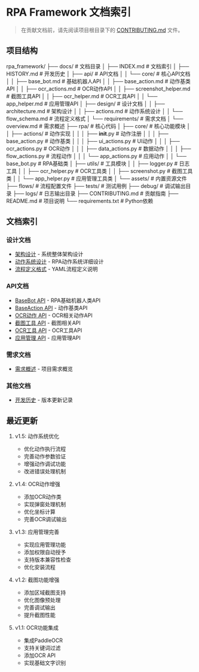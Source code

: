 # RPA Framework 文档索引

> 在贡献文档前，请先阅读项目根目录下的 [CONTRIBUTING.md](../CONTRIBUTING.md) 文件。

## 项目结构

rpa_framework/
├── docs/               # 文档目录
│   ├── INDEX.md       # 文档索引
│   ├── HISTORY.md     # 开发历史
│   ├── api/           # API文档
│   │   └── core/      # 核心API文档
│   │       ├── base_bot.md            # 基础机器人API
│   │       ├── base_action.md         # 动作基类API
│   │       ├── ocr_actions.md         # OCR动作API
│   │       ├── screenshot_helper.md    # 截图工具API
│   │       ├── ocr_helper.md          # OCR工具API
│   │       └── app_helper.md          # 应用管理API
│   ├── design/        # 设计文档
│   │   ├── architecture.md    # 架构设计
│   │   ├── actions.md         # 动作系统设计
│   │   └── flow_schema.md     # 流程定义格式
│   └── requirements/  # 需求文档
│       └── overview.md        # 需求概述
├── rpa/              # 核心代码
│   ├── core/         # 核心功能模块
│   │   ├── actions/             # 动作实现
│   │   │   ├── __init__.py     # 动作注册
│   │   │   ├── base_action.py  # 动作基类
│   │   │   ├── ui_actions.py   # UI动作
│   │   │   ├── ocr_actions.py  # OCR动作
│   │   │   ├── data_actions.py # 数据动作
│   │   │   ├── flow_actions.py # 流程动作
│   │   │   └── app_actions.py  # 应用动作
│   │   └── base_bot.py        # RPA基础类
│   ├── utils/        # 工具模块
│   │   ├── logger.py           # 日志工具
│   │   ├── ocr_helper.py      # OCR工具类
│   │   ├── screenshot.py      # 截图工具类
│   │   └── app_helper.py      # 应用管理工具类
│   └── assets/       # 内置资源文件
├── flows/            # 流程配置文件
├── tests/            # 测试用例
├── debug/            # 调试输出目录
├── logs/             # 日志输出目录
├── CONTRIBUTING.md   # 贡献指南
├── README.md         # 项目说明
└── requirements.txt  # Python依赖

## 文档索引

### 设计文档
- [架构设计](design/architecture.md) - 系统整体架构设计
- [动作系统设计](design/actions.md) - RPA动作系统详细设计
- [流程定义格式](design/flow_schema.md) - YAML流程定义说明

### API文档
- [BaseBot API](api/core/base_bot.md) - RPA基础机器人类API
- [BaseAction API](api/core/base_action.md) - 动作基类API
- [OCR动作 API](api/core/ocr_actions.md) - OCR相关动作API
- [截图工具 API](api/core/screenshot_helper.md) - 截图相关API
- [OCR工具 API](api/core/ocr_helper.md) - OCR工具API
- [应用管理 API](api/core/app_helper.md) - 应用管理API

### 需求文档
- [需求概述](requirements/overview.md) - 项目需求概览

### 其他文档
- [开发历史](HISTORY.md) - 版本更新记录

## 最近更新

1. v1.5: 动作系统优化
   - 优化动作执行流程
   - 完善动作参数验证
   - 增强动作调试功能
   - 改进错误处理机制

2. v1.4: OCR动作增强
   - 添加OCR动作类
   - 实现弹窗处理机制
   - 优化坐标计算
   - 完善OCR调试输出

3. v1.3: 应用管理完善
   - 实现应用管理功能
   - 添加权限自动授予
   - 支持版本兼容性检查
   - 优化安装流程

4. v1.2: 截图功能增强
   - 添加区域截图支持
   - 优化图像预处理
   - 完善调试输出
   - 提升截图性能

5. v1.1: OCR功能集成
   - 集成PaddleOCR
   - 支持关键词过滤
   - 添加OCR API
   - 实现基础文字识别